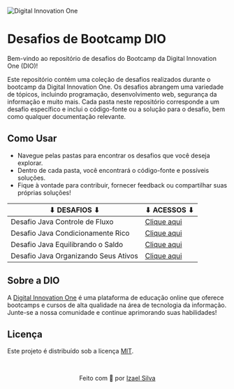 ![Digital Innovation One](https://hermes.digitalinnovation.one/assets/diome/logo-full.svg)

# Desafios de Bootcamp DIO

Bem-vindo ao repositório de desafios do Bootcamp da Digital Innovation One (DIO)!

Este repositório contém uma coleção de desafios realizados durante o bootcamp da Digital Innovation One. Os desafios abrangem uma variedade de tópicos, incluindo programação, desenvolvimento web, segurança da informação e muito mais. Cada pasta neste repositório corresponde a um desafio específico e inclui o código-fonte ou a solução para o desafio, bem como qualquer documentação relevante.

## Como Usar

- Navegue pelas pastas para encontrar os desafios que você deseja explorar.
- Dentro de cada pasta, você encontrará o código-fonte e possíveis soluções.
- Fique à vontade para contribuir, fornecer feedback ou compartilhar suas próprias soluções!

| ⬇ DESAFIOS ⬇                              | ⬇ ACESSOS ⬇                                                                          |
|-------------------------------------------|--------------------------------------------------------------------------------------|
| Desafio Java Controle de Fluxo            | [Clique aqui](desafio-java-controle-fluxo/src/ControleDeFluxo.java)                  |
| Desafio Java Condicionamente Rico         | [Clique aqui](desafios-java-condicionalmente-rico/src/CondicionalmenteRico.java)     |
| Desafio Java Equilibrando o Saldo         | [Clique aqui](desafios-java-equilibrando-o-saldo/src/EquilibrandoSaldo.java)         |
| Desafio Java Organizando Seus Ativos      | [Clique aqui](desafios-java-organizando-seus-ativos/src/OrganizadoSeusAtivos.java)   |

## Sobre a DIO

A [Digital Innovation One](https://www.dio.me/) é uma plataforma de educação online que oferece bootcamps e cursos de alta qualidade na área de tecnologia da informação. Junte-se a nossa comunidade e continue aprimorando suas habilidades!

## Licença

Este projeto é distribuído sob a licença [MIT](LICENSE).

<br>

<p align="center">
    Feito com 💖 por
    <a href="https://github.com/ias4g">Izael Silva</a>
</p>